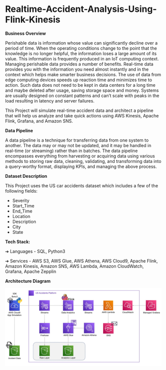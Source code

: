 # Realtime-Accident-Analysis-Using-Flink-Kinesis

**Business Overview**

Perishable data is information whose value can significantly decline over a period of time. When the operating conditions change to the point that the knowledge is no longer helpful, the information loses a large amount of its value. This information is frequently produced in an IoT computing context. Managing perishable data provides a number of benefits. Real-time data provides you with the information you need almost instantly and in the context which helps make smarter business decisions. The use of data from edge computing devices speeds up reaction time and minimizes time to action. Such data does not need to be kept in data centers for a long time and maybe deleted after usage, saving storage space and money. Systems are usually designed on constant patterns and can’t scale with peaks in the load resulting in latency and server failures.

This Project will simulate real-time accident data and architect a pipeline that will help us analyze and take quick actions using AWS Kinesis, Apache Flink, Grafana, and Amazon SNS.

**Data Pipeline**

A data pipeline is a technique for transferring data from one system to another. The data may or may not be updated, and it may be handled in real-time (or streaming) rather than in batches. The data pipeline encompasses everything from harvesting or acquiring data using various methods to storing raw data, cleaning, validating, and transforming data into a query-worthy format, displaying KPIs, and managing the above process.

**Dataset Description**

This Project uses the US car accidents dataset which includes a few of the following fields:

- Severity
- Start_Time
- End_Time
- Location
- Description
- City
- State

**Tech Stack:**

➔ Languages - SQL, Python3

➔ Services - AWS S3, AWS Glue, AWS Athena, AWS Cloud9, Apache Flink, Amazon Kinesis, Amazon SNS, AWS Lambda, Amazon CloudWatch, Grafana, Apache Zepplin

**Architecture Diagram**

![Architecture Diagram](https://github.com/aiwithqasim/Realtime-Accident-Analysis-Using-Flink-Kinesis/blob/dev/Architecture.jpg)
